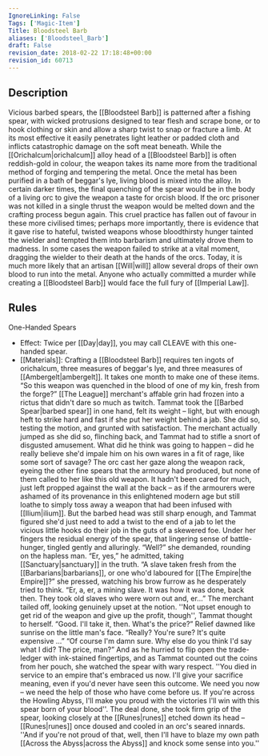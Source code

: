 ```yaml
---
IgnoreLinking: False
Tags: ['Magic-Item']
Title: Bloodsteel Barb
aliases: ['Bloodsteel_Barb']
draft: False
revision_date: 2018-02-22 17:18:48+00:00
revision_id: 60713
---
```


## Description
Vicious barbed spears, the [[Bloodsteel Barb]] is patterned after a fishing spear, with wicked protrusions designed to tear flesh and scrape bone, or to hook clothing or skin and allow a sharp twist to snap or fracture a limb. At its most effective it easily penetrates light leather or padded cloth and inflicts catastrophic damage on the soft meat beneath.
While the [[Orichalcum|orichalcum]] alloy head of a [[Bloodsteel Barb]] is often reddish-gold in colour, the weapon takes its name more from the traditional method of forging and tempering the metal. Once the metal has been purified in a bath of beggar's lye, living blood is mixed into the alloy. In certain darker times, the final quenching of the spear would be in the body of a living orc to give the weapon a taste for orcish blood. If the orc prisoner was not killed in a single thrust the weapon would be melted down and the crafting process begun again. This cruel practice has fallen out of favour in these more civilised times; perhaps more importantly, there is evidence that it gave rise to hateful, twisted weapons whose bloodthirsty hunger tainted the wielder and tempted them into barbarism and ultimately drove them to madness. In some cases the weapon failed to strike at a vital moment, dragging the wielder to their death at the hands of the orcs. 
Today, it is much more likely that an artisan [[Will|will]] allow several drops of their own blood to run into the metal. Anyone who actually committed a murder while creating a [[Bloodsteel Barb]] would face the full fury of [[Imperial Law]].
## Rules
One-Handed Spears
* Effect: Twice per [[Day|day]], you may call CLEAVE with this one-handed spear.
* [[Materials]]: Crafting a [[Bloodsteel Barb]] requires ten ingots of orichalcum, three measures of beggar's lye, and three measures of [[Ambergelt|ambergelt]]. It takes one month to make one of these items.
“So this weapon was quenched in the blood of one of my kin, fresh from the forge?”
[[The League]] merchant's affable grin had frozen into a rictus that didn't dare so much as twitch. Tammat took the [[Barbed Spear|barbed spear]] in one hand, felt its weight – light, but with enough heft to strike hard and fast if she put her weight behind a jab.
She did so, testing the motion, and grunted with satisfaction. The merchant actually jumped as she did so, flinching back, and Tammat had to stifle a snort of disgusted amusement. What did he think was going to happen – did he really believe she'd impale him on his own wares in a fit of rage, like some sort of savage?
The orc cast her gaze along the weapon rack, eyeing the other fine spears that the armoury had produced, but none of them called to her like this old weapon. It hadn't been cared for much, just left propped against the wall at the back – as if the armourers were ashamed of its provenance in this enlightened modern age but still loathe to simply toss away a weapon that had been infused with [[Ilium|ilium]].
But the barbed head was still sharp enough, and Tammat figured she'd just need to add a twist to the end of a jab to let the vicious little hooks do their job in the guts of a skewered foe. Under her fingers the residual energy of the spear, that lingering sense of battle-hunger, tingled gently and alluringly.
“Well?” she demanded, rounding on the hapless man.
“Er, yes,” he admitted, taking [[Sanctuary|sanctuary]] in the truth.
“A slave taken fresh from the [[Barbarians|barbarians]], or one who'd laboured for [[The Empire|the Empire]]?” she pressed, watching his brow furrow as he desperately tried to think.
“Er, a, er, a mining slave. It was how it was done, back then. They took old slaves who were worn out and, er...” The merchant tailed off, looking genuinely upset at the notion. ''Not upset enough to get rid of the weapon and give up the profit, though'', Tammat thought to herself.
“Good. I'll take it, then. What's the price?”
Relief dawned like sunrise on the little man's face. “Really? You're sure? It's quite expensive ...”
“Of course I'm damn sure. Why else do you think I'd say what I did? The price, man?”
And as he hurried to flip open the trade-ledger with ink-stained fingertips, and as Tammat counted out the coins from her pouch, she watched the spear with wary respect. ''You died in service to an empire that's embraced us now. I'll give your sacrifice meaning, even if you'd never have seen this outcome. We need you now – we need the help of those who have come before us. If you're across the Howling Abyss, I'll make you proud with the victories I'll win with this spear born of your blood''.
The deal done, she took firm grip of the spear, looking closely at the [[Runes|runes]] etched down its head – [[Runes|runes]] once doused and cooled in an orc's seared innards.
''And if you're not proud of that, well, then I'll have to blaze my own path [[Across the Abyss|across the Abyss]] and knock some sense into you.''